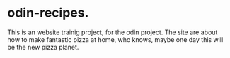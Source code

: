 # odin-recipes.
This is an website trainig project, for the odin project.
The site are about how to make fantastic pizza at home, who knows, maybe one day this will be the new pizza planet.